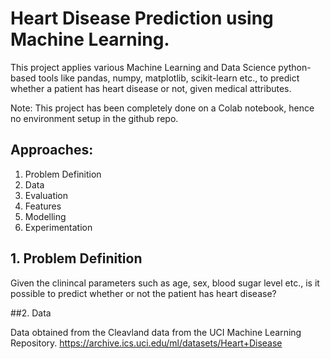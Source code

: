 # Heart Disease Prediction using Machine Learning.

This project applies various Machine Learning and Data Science python-based tools like pandas, numpy, matplotlib, scikit-learn etc., to predict whether a patient has heart disease or not, given medical attributes.

Note: This project has been completely done on a Colab notebook, hence no environment setup in the github repo.

## Approaches:
1) Problem Definition
2) Data
3) Evaluation
4) Features
5) Modelling
6) Experimentation

## 1. Problem Definition

Given the clinincal parameters such as age, sex, blood sugar level etc., is it possible to predict whether or not the patient has heart disease?

##2. Data

Data obtained from the Cleavland data from the UCI Machine Learning Repository. https://archive.ics.uci.edu/ml/datasets/Heart+Disease


